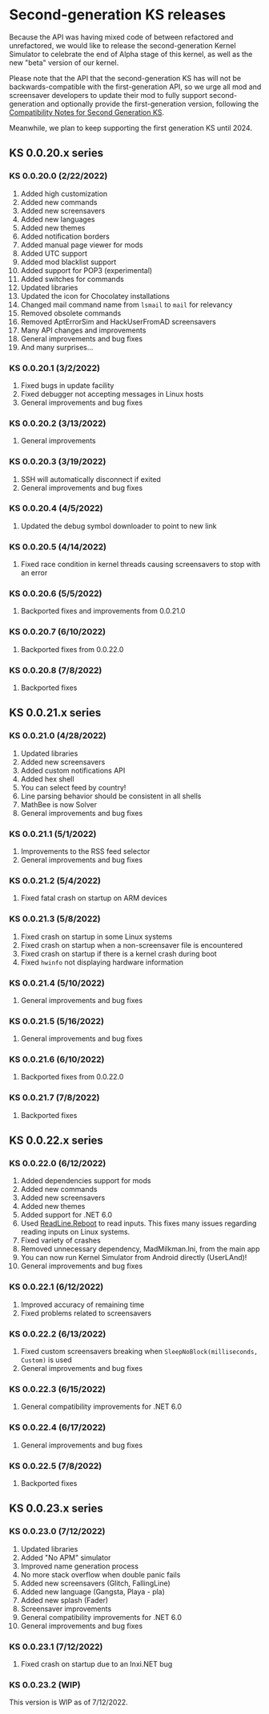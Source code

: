 # Second-generation KS releases

Because the API was having mixed code of between refactored and unrefactored, we would like to release the second-generation Kernel Simulator to celebrate the end of Alpha stage of this kernel, as well as the new "beta" version of our kernel.

Please note that the API that the second-generation KS has will not be backwards-compatible with the first-generation API, so we urge all mod and screensaver developers to update their mod to fully support second-generation and optionally provide the first-generation version, following the [Compatibility Notes for Second Generation KS](Compatibility-Notes-for-Second-Generation-KS.md).

Meanwhile, we plan to keep supporting the first generation KS until 2024.

## KS 0.0.20.x series

### KS 0.0.20.0 (2/22/2022)

1. Added high customization
2. Added new commands
3. Added new screensavers
4. Added new languages
5. Added new themes
6. Added notification borders
7. Added manual page viewer for mods
8. Added UTC support
9. Added mod blacklist support
10. Added support for POP3 (experimental)
11. Added switches for commands
12. Updated libraries
13. Updated the icon for Chocolatey installations
14. Changed mail command name from `lsmail` to `mail` for relevancy
15. Removed obsolete commands
16. Removed AptErrorSim and HackUserFromAD screensavers
17. Many API changes and improvements
18. General improvements and bug fixes
19. And many surprises...

### KS 0.0.20.1 (3/2/2022)

1. Fixed bugs in update facility
2. Fixed debugger not accepting messages in Linux hosts
3. General improvements and bug fixes

### KS 0.0.20.2 (3/13/2022)

1. General improvements

### KS 0.0.20.3 (3/19/2022)

1. SSH will automatically disconnect if exited
2. General improvements and bug fixes

### KS 0.0.20.4 (4/5/2022)

1. Updated the debug symbol downloader to point to new link

### KS 0.0.20.5 (4/14/2022)

1. Fixed race condition in kernel threads causing screensavers to stop with an error

### KS 0.0.20.6 (5/5/2022)

1. Backported fixes and improvements from 0.0.21.0

### KS 0.0.20.7 (6/10/2022)

1. Backported fixes from 0.0.22.0

### KS 0.0.20.8 (7/8/2022)

1. Backported fixes

## KS 0.0.21.x series

### KS 0.0.21.0 (4/28/2022)

1. Updated libraries
2. Added new screensavers
3. Added custom notifications API
4. Added hex shell
5. You can select feed by country!
6. Line parsing behavior should be consistent in all shells
7. MathBee is now Solver
8. General improvements and bug fixes

### KS 0.0.21.1 (5/1/2022)

1. Improvements to the RSS feed selector
2. General improvements and bug fixes

### KS 0.0.21.2 (5/4/2022)

1. Fixed fatal crash on startup on ARM devices

### KS 0.0.21.3 (5/8/2022)

1. Fixed crash on startup in some Linux systems
2. Fixed crash on startup when a non-screensaver file is encountered
3. Fixed crash on startup if there is a kernel crash during boot
4. Fixed `hwinfo` not displaying hardware information

### KS 0.0.21.4 (5/10/2022)

1. General improvements and bug fixes

### KS 0.0.21.5 (5/16/2022)

1. General improvements and bug fixes

### KS 0.0.21.6 (6/10/2022)

1. Backported fixes from 0.0.22.0

### KS 0.0.21.7 (7/8/2022)

1. Backported fixes

## KS 0.0.22.x series

### KS 0.0.22.0 (6/12/2022)

1. Added dependencies support for mods
2. Added new commands
3. Added new screensavers
4. Added new themes
5. Added support for .NET 6.0
6. Used [ReadLine.Reboot](https://github.com/EoflaOE/ReadLine.Reboot) to read inputs. This fixes many issues regarding reading inputs on Linux systems.
7. Fixed variety of crashes
8. Removed unnecessary dependency, MadMilkman.Ini, from the main app
9. You can now run Kernel Simulator from Android directly (UserLAnd)!
9. General improvements and bug fixes

### KS 0.0.22.1 (6/12/2022)

1. Improved accuracy of remaining time
2. Fixed problems related to screensavers

### KS 0.0.22.2 (6/13/2022)

1. Fixed custom screensavers breaking when `SleepNoBlock(milliseconds, Custom)` is used
2. General improvements and bug fixes

### KS 0.0.22.3 (6/15/2022)

1. General compatibility improvements for .NET 6.0

### KS 0.0.22.4 (6/17/2022)

1. General improvements and bug fixes

### KS 0.0.22.5 (7/8/2022)

1. Backported fixes

## KS 0.0.23.x series

### KS 0.0.23.0 (7/12/2022)

1. Updated libraries
2. Added "No APM" simulator
3. Improved name generation process
4. No more stack overflow when double panic fails
5. Added new screensavers (Glitch, FallingLine)
6. Added new language (Gangsta, Playa - pla)
7. Added new splash (Fader)
8. Screensaver improvements
9. General compatibility improvements for .NET 6.0
10. General improvements and bug fixes

### KS 0.0.23.1 (7/12/2022)

1. Fixed crash on startup due to an Inxi.NET bug

### KS 0.0.23.2 (WIP)

This version is WIP as of 7/12/2022.
